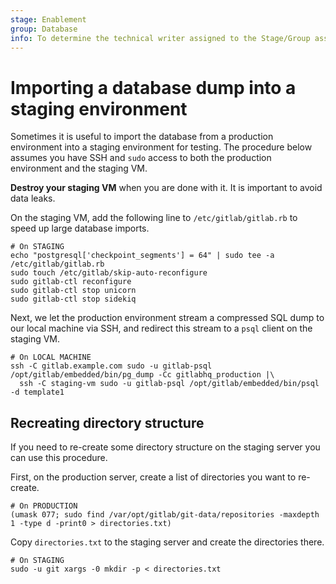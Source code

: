 ```yaml
---
stage: Enablement
group: Database
info: To determine the technical writer assigned to the Stage/Group associated with this page, see https://about.gitlab.com/handbook/engineering/ux/technical-writing/#designated-technical-writers
---
```


# Importing a database dump into a staging environment

Sometimes it is useful to import the database from a production environment
into a staging environment for testing. The procedure below assumes you have
SSH and `sudo` access to both the production environment and the staging VM.

**Destroy your staging VM** when you are done with it. It is important to avoid
data leaks.

On the staging VM, add the following line to `/etc/gitlab/gitlab.rb` to speed up
large database imports.

```shell
# On STAGING
echo "postgresql['checkpoint_segments'] = 64" | sudo tee -a /etc/gitlab/gitlab.rb
sudo touch /etc/gitlab/skip-auto-reconfigure
sudo gitlab-ctl reconfigure
sudo gitlab-ctl stop unicorn
sudo gitlab-ctl stop sidekiq
```

Next, we let the production environment stream a compressed SQL dump to our
local machine via SSH, and redirect this stream to a `psql` client on the staging
VM.

```shell
# On LOCAL MACHINE
ssh -C gitlab.example.com sudo -u gitlab-psql /opt/gitlab/embedded/bin/pg_dump -Cc gitlabhq_production |\
  ssh -C staging-vm sudo -u gitlab-psql /opt/gitlab/embedded/bin/psql -d template1
```

## Recreating directory structure

If you need to re-create some directory structure on the staging server you can
use this procedure.

First, on the production server, create a list of directories you want to
re-create.

```shell
# On PRODUCTION
(umask 077; sudo find /var/opt/gitlab/git-data/repositories -maxdepth 1 -type d -print0 > directories.txt)
```

Copy `directories.txt` to the staging server and create the directories there.

```shell
# On STAGING
sudo -u git xargs -0 mkdir -p < directories.txt
```

